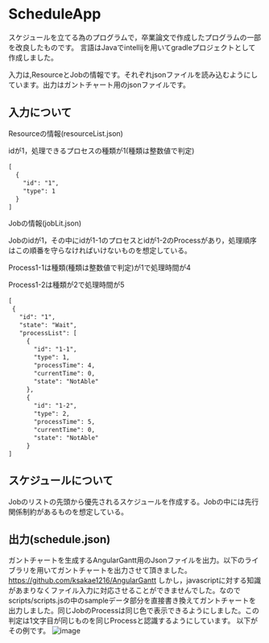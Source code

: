 # ScheduleApp
スケジュールを立てる為のプログラムで，卒業論文で作成したプログラムの一部を改良したものです。
言語はJavaでintellijを用いてgradleプロジェクトとして作成しました。

入力は,ResourceとJobの情報です。それぞれjsonファイルを読み込むようにしています。出力はガントチャート用のjsonファイルです。

## 入力について

Resourceの情報(resourceList.json)

idが1，処理できるプロセスの種類が1(種類は整数値で判定)
```
[
  {
    "id": "1",
    "type": 1
  }
]
  ```
  
 Jobの情報(jobLit.json)
 
 Jobのidが1，その中にidが1-1のプロセスとidが1-2のProcessがあり，処理順序はこの順番を守らなければいけないものを想定している。
 
 Process1-1は種類(種類は整数値で判定)が1で処理時間が4
 
 Process1-2は種類が2で処理時間が5
 
 ```
[
  {
    "id": "1",
    "state": "Wait",
    "processList": [
      {
        "id": "1-1",
        "type": 1,
        "processTime": 4,
        "currentTime": 0,
        "state": "NotAble"
      },
      {
        "id": "1-2",
        "type": 2,
        "processTime": 5,
        "currentTime": 0,
        "state": "NotAble"
      }
]
```                  
## スケジュールについて
Jobのリストの先頭から優先されるスケジュールを作成する。Jobの中には先行関係制約があるものを想定している。
 
## 出力(schedule.json)
ガントチャートを生成するAngularGantt用のJsonファイルを出力。以下のライブラリを用いてガントチャートを出力させて頂きました。https://github.com/ksakae1216/AngularGantt しかし，javascriptに対する知識があまりなくファイル入力に対応させることができませんでした。なのでscripts/scripts.jsの中のsampleデータ部分を直接書き換えてガントチャートを出力しました。同じJobのProcessは同じ色で表示できるようにしました。この判定は1文字目が同じものを同じProcessと認識するようにしています。
以下がその例です。
![image](https://github.com/Yoshiaki-Harada/ScheduleApp/blob/master/ガントチャート例.png)
